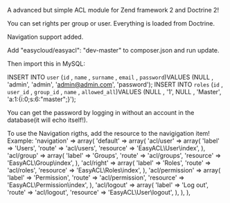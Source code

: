 A advanced but simple ACL module for Zend framework 2 and Doctrine 2! 

You can set rights per group or user. Everything is loaded from Doctrine.

Navigation support added.

Add "easycloud/easyacl": "dev-master" to composer.json and run update.

Then import this in MySQL:

INSERT INTO  `user` (`id` , `name` , `surname` , `email` , `password`)VALUES (NULL ,  'admin', 'admin',  'admin@admin.com',  'password');
INSERT INTO  `roles` (`id` , `user_id` , `group_id` , `name` , `allowed_all`)VALUES (NULL ,  '1', NULL ,  'Master',  'a:1:{i:0;s:6:"master";}');

You can get the password by logging in without an account in the database(it will echo itself!).

To use the Navigation rigths, add the resource to the navigigation item! Example:
'navigation' => array(
    'default' => array(
        'acl/user' => array(
            'label' => 'Users',
            'route' => 'acl/users',
            'resource' => 'EasyACL\User\index',
        ),
        'acl/group' => array(
            'label' => 'Groups',
            'route' => 'acl/groups',
            'resource' => 'EasyACL\Group\index',
        ),
        'acl/right' => array(
            'label' => 'Roles',
            'route' => 'acl/roles',
            'resource' => 'EasyACL\Roles\index',
        ),
        'acl/permission' => array(
            'label' => 'Permission',
            'route' => 'acl/permission',
            'resource' => 'EasyACL\Permission\index',
        ),
        'acl/logout' => array(
            'label' => 'Log out',
            'route' => 'acl/logout',
            'resource' => 'EasyACL\User\logout',
        ),
    ),
),